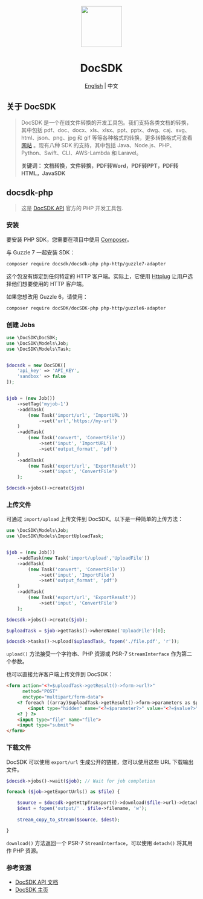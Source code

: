 <p align="center">
  <img width="108px" src="https://yuntu-images.oss-cn-hangzhou.aliyuncs.com/xlogo.jpg" />
</p>

<h1 align="center">DocSDK</h1>
<p align="center"><a href="/README.md">English</a> | 中文</p>

## 关于 DocSDK
> DocSDK 是一个在线文件转换的开发工具包。我们支持各类文档的转换，其中包括 pdf、doc、docx、xls、xlsx、ppt、pptx、dwg、caj、svg、html、json、png、jpg 和 gif 等等各种格式的转换，更多转换格式可查看[网站](https://www.docsdk.com/) 。现有八种 SDK 的支持，其中包括 Java、Node.js、PHP、Python、Swift、CLI、AWS-Lambda 和 Laravel。
> 
> **关键词： 文档转换，文件转换，PDF转Word，PDF转PPT，PDF转HTML，JavaSDK**


## docsdk-php

> 这是 [DocSDK API](https://www.docsdk.com/docAPI#sdk) 官方的 PHP 开发工具包.


### 安装

要安装 PHP SDK，您需要在项目中使用 [Composer](https://getcomposer.org)。 

与 Guzzle 7 一起安装 SDK：

```bash
composer require docsdk/docsdk-php php-http/guzzle7-adapter
```

这个包没有绑定到任何特定的 HTTP 客户端。实际上，它使用 [Httplug](https://github.com/php-http/httplug) 让用户选择他们想要使用的 HTTP 客户端。

如果您想改用 Guzzle 6，请使用：

```bash
composer require docSDK/docSDK-php php-http/guzzle6-adapter
```

### 创建 Jobs

```php
use \DocSDK\DocSDK;
use \DocSDK\Models\Job;
use \DocSDK\Models\Task;


$docsdk = new DocSDK([
    'api_key' => 'API_KEY',
    'sandbox' => false
]);


$job = (new Job())
    ->setTag('myjob-1')
    ->addTask(
        (new Task('import/url', 'ImportURL'))
            ->set('url','https://my-url')
    )
    ->addTask(
        (new Task('convert', 'ConvertFile'))
            ->set('input', 'ImportURL')
            ->set('output_format', 'pdf')
    )
    ->addTask(
        (new Task('export/url', 'ExportResult'))
            ->set('input', 'ConvertFile')
    );

$docsdk->jobs()->create($job)

```


### 上传文件

可通过 `import/upload` 上传文件到 DocSDK。以下是一种简单的上传方法：

```php
use \DocSDK\Models\Job;
use \DocSDK\Models\ImportUploadTask;


$job = (new Job())
    ->addTask(new Task('import/upload','UploadFile'))
    ->addTask(
        (new Task('convert', 'ConvertFile'))
            ->set('input', 'ImportFile')
            ->set('output_format', 'pdf')
    )
    ->addTask(
        (new Task('export/url', 'ExportResult'))
            ->set('input', 'ConvertFile')
    );

$docsdk->jobs()->create($job);

$uploadTask = $job->getTasks()->whereName('UploadFile')[0];

$docsdk->tasks()->upload($uploadTask, fopen('./file.pdf', 'r'));
```
`upload()` 方法接受一个字符串、PHP 资源或 PSR-7 `StreamInterface` 作为第二个参数。

也可以直接允许客户端上传文件到 DocSDK：

```html
<form action="<?=$uploadTask->getResult()->form->url?>"
      method="POST"
      enctype="multipart/form-data">
    <? foreach ((array)$uploadTask->getResult()->form->parameters as $parameter => $value) { ?>
        <input type="hidden" name="<?=$parameter?>" value="<?=$value?>">
    <? } ?>
    <input type="file" name="file">
    <input type="submit">
</form>
```


### 下载文件

DocSDK 可以使用 `export/url` 生成公开的链接，您可以使用这些 URL 下载输出文件。

```php
$docsdk->jobs()->wait($job); // Wait for job completion

foreach ($job->getExportUrls() as $file) {

    $source = $docsdk->getHttpTransport()->download($file->url)->detach();
    $dest = fopen('output/' . $file->filename, 'w');
    
    stream_copy_to_stream($source, $dest);

}
```

`download()` 方法返回一个 PSR-7 `StreamInterface`，可以使用 `detach()` 将其用作 PHP 资源。

### 参考资源
* [DocSDK API 文档](https://www.docsdk.com/docAPI)
* [DocSDK 主页](https://www.docsdk.com/)
